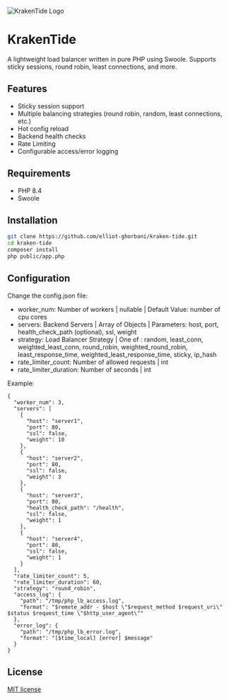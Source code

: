 ![KrakenTide Logo](https://raw.githubusercontent.com/elliot-ghorbani/kraken_tide/main/.github/images/logo.jpg)
# KrakenTide

A lightweight load balancer written in pure PHP using Swoole. Supports sticky sessions, round robin, least connections, and more.

## Features
- Sticky session support
- Multiple balancing strategies (round robin, random, least connections, etc.)
- Hot config reload
- Backend health checks
- Rate Limiting
- Configurable access/error logging

## Requirements
- PHP 8.4
- Swoole

## Installation
```bash
git clone https://github.com/elliot-ghorbani/kraken-tide.git
cd kraken-tide
composer install
php public/app.php
```

## Configuration
Change the config.json file:
- worker_num: Number of workers | nullable | Default Value: number of cpu cores
- servers: Backend Servers | Array of Objects | Parameters: host, port, health_check_path (optional), ssl, weight
- strategy: Load Balancer Strategy | One of : random, least_conn, weighted_least_conn, round_robin, weighted_round_robin, least_response_time, weighted_least_response_time, sticky, ip_hash
- rate_limiter_count: Number of allowed requests | int
- rate_limiter_duration: Number of seconds  | int

Example:

```
{
  "worker_num": 3,
  "servers": [
    {
      "host": "server1",
      "port": 80,
      "ssl": false,
      "weight": 10
    },
    {
      "host": "server2",
      "port": 80,
      "ssl": false,
      "weight": 3
    },
    {
      "host": "server3",
      "port": 80,
      "health_check_path": "/health",
      "ssl": false,
      "weight": 1
    },
    {
      "host": "server4",
      "port": 80,
      "ssl": false,
      "weight": 1
    }
  ],
  "rate_limiter_count": 5,
  "rate_limiter_duration": 60,
  "strategy": "round_robin",
  "access_log": {
    "path": "/tmp/php_lb_access.log",
    "format": "$remote_addr - $host \"$request_method $request_uri\" $status $request_time \"$http_user_agent\""
  },
  "error_log": {
    "path": "/tmp/php_lb_error.log",
    "format": "[$time_local] [error] $message"
  }
}
```

## License
[MIT license](https://opensource.org/licenses/MIT)
